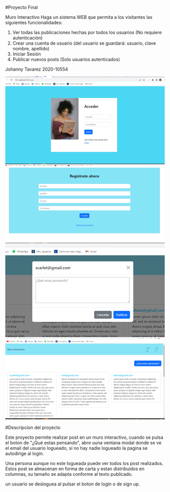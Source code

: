 #Proyecto Final

Muro Interactivo
Haga un sistema WEB que permita a los visitantes las siguientes funcionalidades:
1. Ver todas las publicaciones hechas por todos los usuarios (No requiere autenticación)
2. Crear una cuenta de usuario (del usuario se guardará: usuario, clave nombre, apellido)
3. Iniciar Sesión
4. Publicar nuevos posts (Solo usuarios autenticados)

Johanny Tavarez 2020-10554

![log in](public/imagenes/LogIn.png)
![sign up](public/imagenes/SignUp.png)
![modal](public/imagenes/modal.png)
![muro](public/imagenes/muro.png)

#Descripcion del proyecto

Este proyecto permite realizar post en un muro interactivo, cuando se pulsa el boton de "¿Qué estas pensando", abre uuna ventana modal donde se ve el email del usuario logueado, si no hay nadie logueado la pagina se autodirige al login.

Una persona aunque no este logueada puede ver todos los post realizados. Estos post se almacenan en forma de carta y estan distribuidos en columnas, su tamaño se adapta conforme al texto publicado. 

un usuario se desloguea al pulsar el boton de login o de sign up. 
